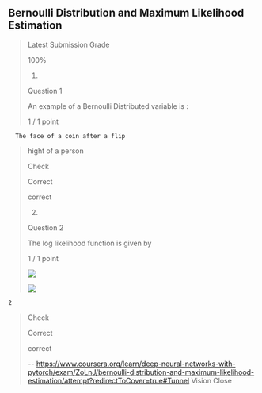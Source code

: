 ## Bernoulli Distribution and Maximum Likelihood Estimation
> 
> Latest Submission Grade
> 
> 100%
> 
> 1.
> 
> Question 1
> 
> An example of a Bernoulli Distributed variable is :
> 
> 1 / 1 point
> 

      The face of a coin after a flip 
> 
>  hight of a person 
> 
> Check
> 
> Correct
> 
> correct
> 
> 2.
> 
> Question 2
> 
> The log likelihood function is given by
> 
> 1 / 1 point
> 
>  ![](https://d3c33hcgiwev3.cloudfront.net/imageAssetProxy.v1/n7uFMdsaEemHAgogVwzP7g_11cc671b65c28b3118db041453c2c171_Screen-Shot-2019-09-19-at-4.17.10-PM.png?expiry=1598572800000&hmac=3IhZLg0-cix4zuSHsYvjuKklUo1fLIF_jXcouZNbzGg) 
> 
>  ![](https://d3c33hcgiwev3.cloudfront.net/imageAssetProxy.v1/gyA3tdsaEemhaQ6bnADF5g_e6b4d08f06a9ce57652e3203ad2944df_Screen-Shot-2019-09-19-at-4.16.52-PM.png?expiry=1598572800000&hmac=vPwThUqu1_q83etTuU_OTpJpaAqxbFh_3micFMh7hjE) 
> 

    2
    
> Check
> 
> Correct
> 
> correct
>
> -- https://www.coursera.org/learn/deep-neural-networks-with-pytorch/exam/ZoLnJ/bernoulli-distribution-and-maximum-likelihood-estimation/attempt?redirectToCover=true#Tunnel Vision Close
